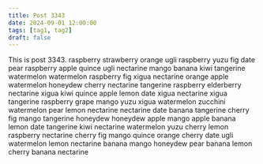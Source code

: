 ```yaml
---
title: Post 3343
date: 2024-09-01 12:00:00
tags: [tag1, tag2]
draft: false
---
```

This is post 3343.
raspberry
strawberry
orange
ugli
raspberry
yuzu
fig
date
pear
raspberry
apple
quince
ugli
nectarine
mango
banana
kiwi
tangerine
watermelon
watermelon
raspberry
fig
xigua
nectarine
orange
apple
watermelon
honeydew
cherry
nectarine
tangerine
raspberry
elderberry
nectarine
xigua
kiwi
quince
apple
lemon
date
xigua
nectarine
xigua
tangerine
raspberry
grape
mango
yuzu
xigua
watermelon
zucchini
watermelon
pear
lemon
nectarine
nectarine
date
banana
tangerine
cherry
fig
mango
tangerine
honeydew
honeydew
apple
mango
apple
banana
lemon
date
tangerine
kiwi
nectarine
watermelon
yuzu
cherry
lemon
raspberry
nectarine
cherry
fig
mango
quince
orange
cherry
date
ugli
watermelon
lemon
nectarine
banana
mango
honeydew
pear
banana
lemon
cherry
banana
nectarine
